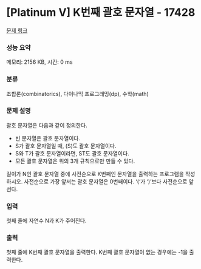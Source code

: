 # [Platinum V] K번째 괄호 문자열 - 17428 

[문제 링크](https://www.acmicpc.net/problem/17428) 

### 성능 요약

메모리: 2156 KB, 시간: 0 ms

### 분류

조합론(combinatorics), 다이나믹 프로그래밍(dp), 수학(math)

### 문제 설명

<p>괄호 문자열은 다음과 같이 정의한다.</p>

<ul>
	<li>빈 문자열은 괄호 문자열이다.</li>
	<li>S가 괄호 문자열일 때, (S)도 괄호 문자열이다.</li>
	<li>S와 T가 괄호 문자열이라면, ST도 괄호 문자열이다.</li>
	<li>모든 괄호 문자열은 위의 3개 규칙으로만 만들 수 있다.</li>
</ul>

<p>길이가 N인 괄호 문자열 중에 사전순으로 K번째인 문자열을 출력하는 프로그램을 작성하시오. 사전순으로 가장 앞서는 괄호 문자열은 0번째이다. ‘(‘가 ‘)’보다 사전순으로 앞선다.</p>

### 입력 

 <p>첫째 줄에 자연수 N과 K가 주어진다.</p>

### 출력 

 <p>첫째 줄에 K번째 괄호 문자열을 출력한다. K번째 괄호 문자열이 없는 경우에는 -1을 출력한다.</p>

